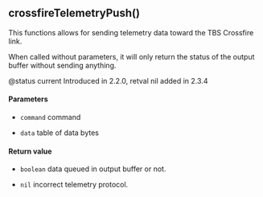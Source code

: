 <!-- This file was generated by the script. Do not edit it, any changes will be lost! -->

## crossfireTelemetryPush()



This functions allows for sending telemetry data toward the TBS Crossfire link.

When called without parameters, it will only return the status of the output buffer without sending anything.

@status current Introduced in 2.2.0, retval nil added in 2.3.4


#### Parameters

* `command` command

* `data` table of data bytes



#### Return value

* `boolean`  data queued in output buffer or not.

* `nil`      incorrect telemetry protocol.



